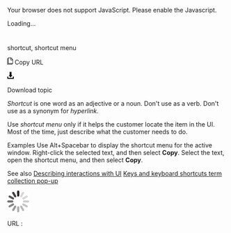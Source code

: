 Your browser does not support JavaScript. Please enable the Javascript.

Loading...

# 

shortcut, shortcut menu

![Copy URL](shortcut-shortcut-menu_files/Copy.png)
Copy URL

![Download](shortcut-shortcut-menu_files/Download.png)

Download topic

*Shortcut* is one word as an adjective or a noun. Don't use as a verb. Don't use as a synonym for *hyperlink.*

Use *shortcut menu* only if it helps the customer locate the item in the UI. Most of the time, just describe what the customer needs to do. 

Examples
Use Alt+Spacebar to display the shortcut menu for the active window.
Right-click the selected text, and then select **Copy**.
Select the text, open the shortcut menu, and then select **Copy**.

See also [
Describing interactions with UI](https://worldready.cloudapp.net/Styleguide/Read?id=2700&topicid=26472)
[Keys and keyboard shortcuts term collection
](https://worldready.cloudapp.net/Styleguide/Read?id=2700&topicid=27401)[pop-up
](https://worldready.cloudapp.net/Styleguide/Read?id=2700&topicid=28831)

![In progress](shortcut-shortcut-menu_files/activity-large.gif)

URL :

